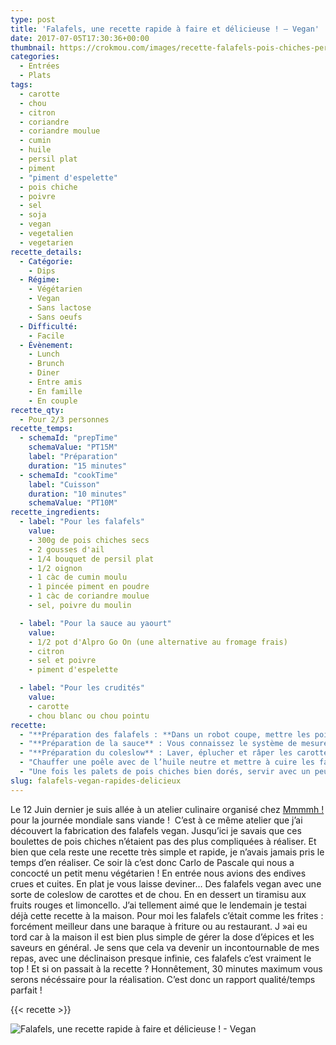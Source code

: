 ```yaml
---
type: post
title: 'Falafels, une recette rapide à faire et délicieuse ! – Vegan'
date: 2017-07-05T17:30:36+00:00
thumbnail: https://crokmou.com/images/recette-falafels-pois-chiches-persil-plat-crokmou-blog-cuisine-voyage-belgique.jpg
categories:
  - Entrées
  - Plats
tags:
  - carotte
  - chou
  - citron
  - coriandre
  - coriandre moulue
  - cumin
  - huile
  - persil plat
  - piment
  - "piment d'espelette"
  - pois chiche
  - poivre
  - sel
  - soja
  - vegan
  - vegetalien
  - vegetarien
recette_details:
  - Catégorie:
    - Dips
  - Régime:
    - Végétarien
    - Vegan
    - Sans lactose
    - Sans oeufs
  - Difficulté:
    - Facile
  - Évènement:
    - Lunch
    - Brunch
    - Diner
    - Entre amis
    - En famille 
    - En couple
recette_qty:
  - Pour 2/3 personnes
recette_temps:
  - schemaId: "prepTime"
    schemaValue: "PT15M"
    label: "Préparation"
    duration: "15 minutes"
  - schemaId: "cookTime"
    label: "Cuisson"
    duration: "10 minutes"
    schemaValue: "PT10M"
recette_ingredients:
  - label: "Pour les falafels"
    value:
    - 300g de pois chiches secs
    - 2 gousses d'ail
    - 1/4 bouquet de persil plat
    - 1/2 oignon
    - 1 càc de cumin moulu
    - 1 pincée piment en poudre
    - 1 càc de coriandre moulue
    - sel, poivre du moulin

  - label: "Pour la sauce au yaourt"
    value:
    - 1/2 pot d'Alpro Go On (une alternative au fromage frais)
    - citron
    - sel et poivre
    - piment d'espelette

  - label: "Pour les crudités"
    value:
    - carotte
    - chou blanc ou chou pointu
recette:
  - "**Préparation des falafels : **Dans un robot coupe, mettre les pois chiches bien secs, l’ail, l’oignon, le persil plat et les épices. Mixer jusqu’à obtenir une pâte qui se compacte facilement. Ne pas hésiter à rectifier l’assaisonnement : sel, poivre et autres épices. Si la mixture est trop sèche et ne s’agglomère pas continuer de mixer et ajouter un filet de jus de citron. Si au contraire la préparation semble trop humide, ajouter un peu de farine (de pois chiches c’est encore mieux). Former des petits palets de pâte et réserver"
  - "**Préparation de la sauce** : Vous connaissez le système de mesure « à l’oeil » ? Bien, c’est cette unité que l’on va utiliser ici ! Mélanger le yaourt, ajouter du jus de citron, du sel, du poivre et le piment. Mélanger et ajuster. – Avec le produit Alpro, j’ai dû ajouter beaucoup de jus de citron pour casser ce côté sucré encore bien trop présent -. Réserver au frais"
  - "**Préparation du coleslow** : Laver, éplucher et râper les carottes râpées. Ajouter ensuite le chou finement ciselé. Mélanger les crudités avec un peu de sauce au yaourt"
  - "Chauffer une poêle avec de l’huile neutre et mettre à cuire les falafels"
  - "Une fois les palets de pois chiches bien dorés, servir avec un peu de sauce yaourt et les crudités !     Rien ne vous empêche également de manger vos falafels avec une petite [salade de chou blanc à la Japonaise](http://www.crokmou.com/2014/09/salade-de-chou-blanc-japonaise), c’est frais et absolument parfait pour l’été !"
slug: falafels-vegan-rapides-delicieux
---
```


Le 12 Juin dernier je suis allée à un atelier culinaire organisé chez [Mmmmh !](http://www.mmmmh.be/) pour la journée mondiale sans viande !  C’est à ce même atelier que j’ai découvert la fabrication des falafels vegan. Jusqu’ici je savais que ces boulettes de pois chiches n’étaient pas des plus compliquées à réaliser. Et bien que cela reste une recette très simple et rapide, je n’avais jamais pris le temps d’en réaliser. Ce soir là c’est donc Carlo de Pascale qui nous a concocté un petit menu végétarien ! En entrée nous avions des endives crues et cuites. En plat je vous laisse deviner… Des falafels vegan avec une sorte de coleslow de carottes et de chou. En en dessert un tiramisu aux fruits rouges et limoncello. J’ai tellement aimé que le lendemain je testai déjà cette recette à la maison. Pour moi les falafels c’était comme les frites : forcément meilleur dans une baraque à friture ou au restaurant. J »ai eu tord car à la maison il est bien plus simple de gérer la dose d’épices et les saveurs en général. Je sens que cela va devenir un incontournable de mes repas, avec une déclinaison presque infinie, ces falafels c’est vraiment le top ! Et si on passait à la recette ? Honnêtement, 30 minutes maximum vous serons nécéssaire pour la réalisation. C’est donc un rapport qualité/temps parfait !  

{{< recette >}}

![](https://crokmou.com/images/recette-falafels-pois-chiches-persil-plat-crokmou-blog-cuisine-voyage-belgique-pinterest-1.jpg "Falafels, une recette rapide à faire et délicieuse ! - Vegan")
